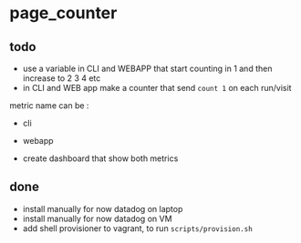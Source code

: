 # page_counter

## todo

- use a variable in CLI and WEBAPP that start counting in 1 and then increase to 2 3 4 etc
- in CLI and WEB app make a counter that send `count 1` on each run/visit

metric name can be :
- cli
- webapp

- create dashboard that show both metrics


## done
- install manually for now datadog on laptop
- install manually for now datadog on VM
- add shell provisioner to vagrant, to run `scripts/provision.sh`
